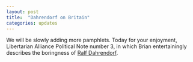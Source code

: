 ```yaml
---
layout: post
title:  "Dahrendorf on Britain"
categories: updates
---
```

We will be slowly adding more pamphlets. Today for your enjoyment, Libertarian Alliance
Political Note number 3, in which Brian entertainingly describes the boringness of
[Ralf Dahrendorf](/la/polin003.html).

